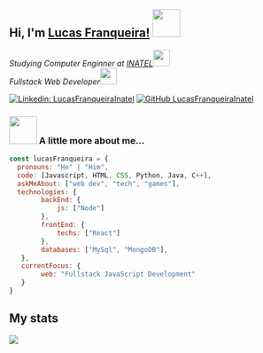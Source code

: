 <h2> Hi, I'm <a href="https://LucasFranqueiraInatel.github.io" target="_blank">Lucas Franqueira!</a> <img src="https://giphy.com/embed/4T3tuAa2WLJJEF8DSr" width="50"></h2>
<p><em>Studying Computer Enginner at <a href="http://www.inatel.br" target="_blank">INATEL</a><img src="https://media.giphy.com/media/fYSnHlufseco8Fh93Z/giphy.gif" width="30"></br>
  Fullstack Web Developer<img src="https://media.giphy.com/media/WUlplcMpOCEmTGBtBW/giphy.gif" width="30">
</em></p>

[![Linkedin: LucasFranqueiraInatel](https://img.shields.io/badge/-LucasFranqueiraInatel-blue?style=flat-square&logo=Linkedin&logoColor=white&link=https://www.linkedin.com/in/LucasFranqueiraInatel/)](https://www.linkedin.com/in/lucas-franqueira-5a5b64261/)
[![GitHub LucasFranqueiraInatel](https://img.shields.io/github/followers/LucasFranqueiraInatel?label=follow&style=social)](https://github.com/LucasFranqueiraInatel)


### <img src="https://media.giphy.com/media/VgCDAzcKvsR6OM0uWg/giphy.gif" width="50"> A little more about me...  

```javascript
const lucasFranqueira = {
  pronouns: "He" | "Him",
  code: [Javascript, HTML, CSS, Python, Java, C++],
  askMeAbout: ["web dev", "tech", "games"],
  technologies: {
        backEnd: {
            js: ["Node"]
        },
        frontEnd: {
            techs: ["React"]
        },
        databases: ["MySql", "MongoDB"],
   },
   currentFocus: {
        web: "Fullstack JavaScript Development"
   }
}
```

<h2>My stats</h2>

<img src="https://github-readme-stats.vercel.app/api?username=LucasFranqueiraInatel&show_icons=true&title_color=783c00&text_color=af552e&icon_color=783c00&bg_color=f8efd4&cache_seconds=2300">
